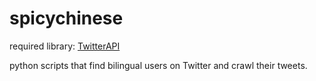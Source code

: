 spicychinese
============

required library:
[TwitterAPI](https://github.com/geduldig/TwitterAPI)

python scripts that find bilingual users on Twitter and crawl their tweets.
